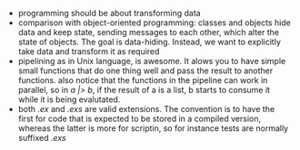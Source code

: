 - programming should be about transforming data
- comparison with object-oriented programming: classes and objects hide data and 
keep state, sending messages to each other, which alter the state of objects. The
goal is data-hiding. Instead, we want to explicitly take data and transform it as 
required
- pipelining as in Unix language, is awesome. It alows you to have simple small
functions that do one thing well and pass the result to another functions. also 
notice that the functions in the pipeline can work in parallel, so in *a |> b*, 
if the result of a is a list, b starts to consume it while it is being evalutated.
- both *.ex* and *.exs* are valid extensions. The convention is to have the first
for code that is expected to be stored in a compiled version, whereas the latter
is more for scriptin, so for instance tests are normally suffixed *.exs*
